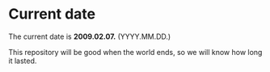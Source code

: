 # Current date

The current date is **2009.02.07.** (YYYY.MM.DD.)

This repository will be good when the world ends, so we will know how long it lasted.